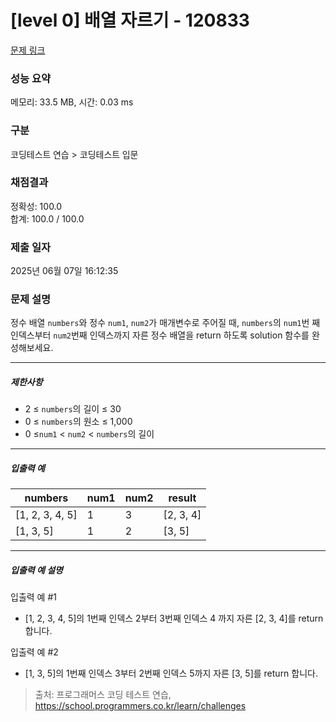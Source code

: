 # [level 0] 배열 자르기 - 120833 

[문제 링크](https://school.programmers.co.kr/learn/courses/30/lessons/120833) 

### 성능 요약

메모리: 33.5 MB, 시간: 0.03 ms

### 구분

코딩테스트 연습 > 코딩테스트 입문

### 채점결과

정확성: 100.0<br/>합계: 100.0 / 100.0

### 제출 일자

2025년 06월 07일 16:12:35

### 문제 설명

<p>정수 배열 <code>numbers</code>와 정수 <code>num1</code>, <code>num2</code>가 매개변수로 주어질 때, <code>numbers</code>의 <code>num1</code>번 째 인덱스부터 <code>num2</code>번째 인덱스까지 자른 정수 배열을 return 하도록 solution 함수를 완성해보세요.</p>

<hr>

<h5>제한사항</h5>

<ul>
<li>2 ≤ <code>numbers</code>의 길이 ≤ 30</li>
<li>0 ≤ <code>numbers</code>의 원소 ≤ 1,000</li>
<li>0 ≤<code>num1</code> &lt; <code>num2</code> &lt; <code>numbers</code>의 길이</li>
</ul>

<hr>

<h5>입출력 예</h5>
<table class="table">
        <thead><tr>
<th>numbers</th>
<th>num1</th>
<th>num2</th>
<th>result</th>
</tr>
</thead>
        <tbody><tr>
<td>[1, 2, 3, 4, 5]</td>
<td>1</td>
<td>3</td>
<td>[2, 3, 4]</td>
</tr>
<tr>
<td>[1, 3, 5]</td>
<td>1</td>
<td>2</td>
<td>[3, 5]</td>
</tr>
</tbody>
      </table>
<hr>

<h5>입출력 예 설명</h5>

<p>입출력 예 #1</p>

<ul>
<li>[1, 2, 3, 4, 5]의 1번째 인덱스 2부터 3번째 인덱스 4 까지 자른 [2, 3, 4]를 return 합니다.</li>
</ul>

<p>입출력 예 #2</p>

<ul>
<li>[1, 3, 5]의 1번째 인덱스 3부터 2번째 인덱스 5까지 자른 [3, 5]를 return 합니다.</li>
</ul>


> 출처: 프로그래머스 코딩 테스트 연습, https://school.programmers.co.kr/learn/challenges